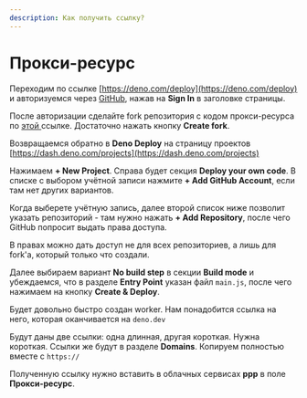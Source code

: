 ```yaml
---
description: Как получить ссылку?
---
```


# Прокси-ресурс

Переходим по ссылке [https://deno.com/deploy](https://deno.com/deploy) и авторизуемся через [GitHub](https://github.com/join), нажав на **Sign In** в заголовке страницы.&#x20;

После авторизации сделайте fork репозитория с кодом прокси-ресурса по [этой ](https://github.com/johnpantini/ppp-proxy-deno/fork)ссылке. Достаточно нажать кнопку **Create fork**.

Возвращаемся обратно в **Deno Deploy** на страницу проектов [https://dash.deno.com/projects](https://dash.deno.com/projects)

Нажимаем **+ New Project**. Справа будет секция **Deploy your own code**. В списке с выбором учётной записи нажмите **+ Add GitHub Account**, если там нет других вариантов.

Когда выберете учётную запись, далее второй список ниже позволит указать репозиторий - там нужно нажать **+ Add Repository**, после чего GitHub попросит выдать права доступа.

В правах можно дать доступ не для всех репозиториев, а лишь для fork'а, который только что создали.

Далее выбираем вариант **No build step** в секции **Build mode** и убеждаемся, что в разделе **Entry Point** указан файл `main.js`, после чего нажимаем на кнопку **Create & Deploy**.

Будет довольно быстро создан worker. Нам понадобится ссылка на него, которая оканчивается на `deno.dev`

Будут даны две ссылки: одна длинная, другая короткая. Нужна короткая. Ссылки же будут в разделе **Domains**. Копируем полностью вместе с `https://`

Полученную ссылку нужно вставить в облачных сервисах **ppp** в поле **Прокси-ресурс**.

